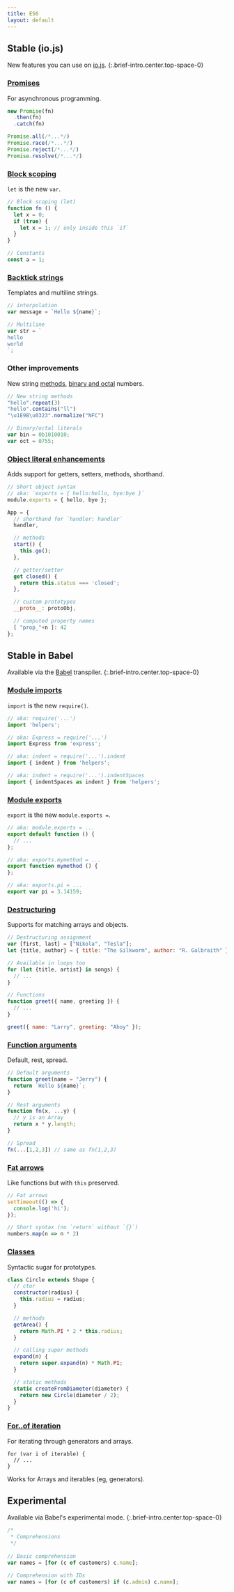 ```yaml
---
title: ES6
layout: default
---
```


## Stable (io.js)

New features you can use on [io.js](http://iojs.org/).
{:.brief-intro.center.top-space-0}

### [Promises](http://babeljs.io/docs/learn-es6/#promises)
For asynchronous programming.

```js
new Promise(fn)
  .then(fn)
  .catch(fn)

Promise.all(/*...*/)
Promise.race(/*...*/)
Promise.reject(/*...*/)
Promise.resolve(/*...*/)
```

### [Block scoping](http://babeljs.io/docs/learn-es6/#let-const)
`let` is the new `var`.
 
```js
// Block scoping (let)
function fn () {
  let x = 0;
  if (true) {
    let x = 1; // only inside this `if`
  }
}

// Constants
const a = 1;
```

### [Backtick strings](http://babeljs.io/docs/learn-es6/#template-strings)
Templates and multiline strings.

```js
// interpolation
var message = `Hello ${name}`;

// Multiline
var str = `
hello
world
`;
```

### Other improvements
New string [methods](http://babeljs.io/docs/learn-es6/#math-number-string-object-apis), [binary and octal](http://babeljs.io/docs/learn-es6/#binary-and-octal-literals) numbers.

```js
// New string methods
"hello".repeat(3)
"hello".contains("ll")
"\u1E9B\u0323".normalize("NFC")

// Binary/octal literals
var bin = 0b1010010;
var oct = 0755;
```

### [Object literal enhancements](http://babeljs.io/docs/learn-es6/#enhanced-object-literals)
Adds support for getters, setters, methods, shorthand.

```js
// Short object syntax
// aka: `exports = { hello:hello, bye:bye }`
module.exports = { hello, bye };

App = {
  // shorthand for `handler: handler`
  handler,

  // methods
  start() {
    this.go();
  },

  // getter/setter
  get closed() {
    return this.status === 'closed';
  },

  // custom prototypes
  __proto__: protoObj,

  // computed property names
  [ "prop_"+n ]: 42
};
```

## Stable in Babel

Available via the [Babel] transpiler.
{:.brief-intro.center.top-space-0}

### [Module imports](http://babeljs.io/docs/learn-es6/#modules)
`import` is the new `require()`.

```js
// aka: require('...')
import 'helpers';

// aka: Express = require('...')
import Express from 'express';

// aka: indent = require('...').indent
import { indent } from 'helpers';

// aka: indent = require('...').indentSpaces
import { indentSpaces as indent } from 'helpers';
```

### [Module exports](http://babeljs.io/docs/learn-es6/#modules)
`export` is the new `module.exports =`.

```js
// aka: module.exports = ...
export default function () {
  // ...
};

// aka: exports.mymethod = ...
export function mymethod () {
};

// aka: exports.pi = ...
export var pi = 3.14159;
```

### [Destructuring](http://babeljs.io/docs/learn-es6/#destructuring)
Supports for matching arrays and objects.

```js
// Destructuring assignment
var [first, last] = ["Nikola", "Tesla"];
let {title, author} = { title: "The Silkworm", author: "R. Galbraith" };

// Available in loops too
for (let {title, artist} in songs) {
  // ...
}

// Functions
function greet({ name, greeting }) {
  // ...
}

greet({ name: "Larry", greeting: "Ahoy" });
```

### [Function arguments](http://babeljs.io/docs/learn-es6/#default-rest-spread)
Default, rest, spread.

```js
// Default arguments
function greet(name = "Jerry") {
  return `Hello ${name}`;
}

// Rest arguments
function fn(x, ...y) {
  // y is an Array
  return x * y.length;
}

// Spread
fn(...[1,2,3]) // same as fn(1,2,3)
```

### [Fat arrows](http://babeljs.io/docs/learn-es6/#arrows)
Like functions but with `this` preserved.

```js
// Fat arrows
setTimeout(() => {
  console.log('hi');
});

// Short syntax (no `return` without `{}`)
numbers.map(n => n * 2)
```

### [Classes](http://babeljs.io/docs/learn-es6/#classes)
Syntactic sugar for prototypes.

```js
class Circle extends Shape {
  // ctor
  constructor(radius) {
    this.radius = radius;
  }

  // methods
  getArea() {
    return Math.PI * 2 * this.radius;
  }

  // calling super methods
  expand(n) {
    return super.expand(n) * Math.PI;
  }

  // static methods
  static createFromDiameter(diameter) {
    return new Circle(diameter / 2);
  }
}
```

### [For..of iteration](http://babeljs.io/docs/learn-es6/#iterators-for-of)
For iterating through generators and arrays.

```
for (var i of iterable) {
  // ...
}
```

Works for Arrays and iterables (eg, generators).

## Experimental

Available via Babel's experimental mode.
{:.brief-intro.center.top-space-0}

```js
/*
 * Comprehensions
 */
 
// Basic comprehension
var names = [for (c of customers) c.name];

// Comprehension with IDs
var names = [for (c of customers) if (c.admin) c.name];
```

[Babel]: http://babeljs.io
